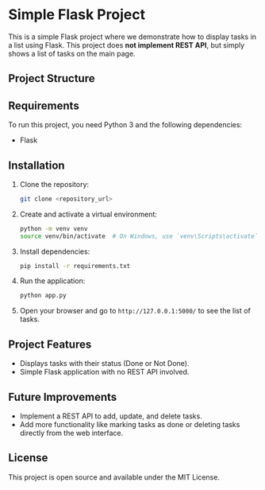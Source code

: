 # Simple Flask Project

This is a simple Flask project where we demonstrate how to display tasks in a list using Flask. This project does **not implement REST API**, but simply shows a list of tasks on the main page.

## Project Structure


## Requirements

To run this project, you need Python 3 and the following dependencies:

- Flask

## Installation

1. Clone the repository:
    ```bash
    git clone <repository_url>
    ```

2. Create and activate a virtual environment:
    ```bash
    python -m venv venv
    source venv/bin/activate  # On Windows, use `venv\Scripts\activate`
    ```

3. Install dependencies:
    ```bash
    pip install -r requirements.txt
    ```

4. Run the application:
    ```bash
    python app.py
    ```

5. Open your browser and go to `http://127.0.0.1:5000/` to see the list of tasks.

## Project Features

- Displays tasks with their status (Done or Not Done).
- Simple Flask application with no REST API involved.

## Future Improvements

- Implement a REST API to add, update, and delete tasks.
- Add more functionality like marking tasks as done or deleting tasks directly from the web interface.

## License

This project is open source and available under the MIT License.
